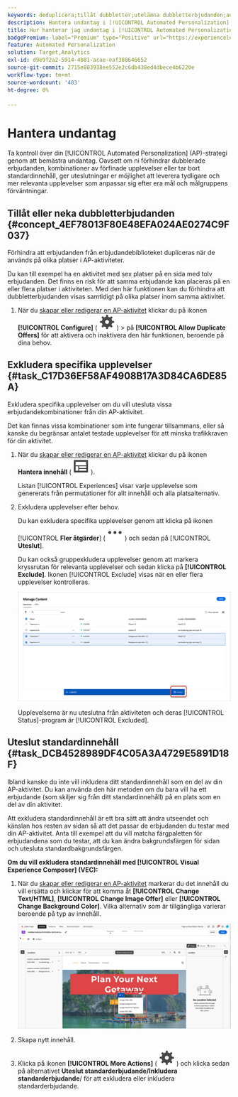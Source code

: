 ```yaml
---
keywords: deduplicera;tillåt dubbletter;utelämna dubbletterbjudanden;automatiserad personalisering;tillåt inte dubbletterbjudanden;exkludera;standardinnehåll;
description: Hantera undantag i [!UICONTROL Automated Personalization] (AP)-aktiviteter.
title: Hur hanterar jag undantag i [!UICONTROL Automated Personalization] aktiviteter?
badgePremium: label="Premium" type="Positive" url="https://experienceleague.adobe.com/docs/target/using/introduction/intro.html?lang=en#premium newtab=true" tooltip="Se vad som ingår i Target Premium."
feature: Automated Personalization
solution: Target,Analytics
exl-id: d9e9f2a2-5914-4b81-acae-eaf388646652
source-git-commit: 2715e803938ee552e2c6db438ed4dbece4b6220e
workflow-type: tm+mt
source-wordcount: '483'
ht-degree: 0%

---
```


# Hantera undantag

Ta kontroll över din [!UICONTROL Automated Personalization] (AP)-strategi genom att bemästra undantag. Oavsett om ni förhindrar dubblerade erbjudanden, kombinationer av förfinade upplevelser eller tar bort standardinnehåll, ger uteslutningar er möjlighet att leverera tydligare och mer relevanta upplevelser som anpassar sig efter era mål och målgruppens förväntningar.

## Tillåt eller neka dubbletterbjudanden {#concept_4EF78013F80E48EFA024AE0274C9F037}

Förhindra att erbjudanden från erbjudandebiblioteket dupliceras när de används på olika platser i AP-aktiviteter.

Du kan till exempel ha en aktivitet med sex platser på en sida med tolv erbjudanden. Det finns en risk för att samma erbjudande kan placeras på en eller flera platser i aktiviteten. Med den här funktionen kan du förhindra att dubbletterbjudanden visas samtidigt på olika platser inom samma aktivitet.

1. När du [skapar eller redigerar en AP-aktivitet](/help/main/c-activities/t-automated-personalization/create-ap-activity.md) klickar du på ikonen **[!UICONTROL Configure]** ( ![ikonen Konfigurera](/help/main/assets/icons/Setting.svg) ) > på **[!UICONTROL Allow Duplicate Offers]** för att aktivera och inaktivera den här funktionen, beroende på dina behov.

## Exkludera specifika upplevelser {#task_C17D36EF58AF4908B17A3D84CA6DE85A}

Exkludera specifika upplevelser om du vill utesluta vissa erbjudandekombinationer från din AP-aktivitet.

Det kan finnas vissa kombinationer som inte fungerar tillsammans, eller så kanske du begränsar antalet testade upplevelser för att minska trafikkraven för din aktivitet.

1. När du [skapar eller redigerar en AP-aktivitet](/help/main/c-activities/t-automated-personalization/create-ap-activity.md) klickar du på ikonen **Hantera innehåll** ( ![ikonen Hantera innehåll](/help/main/assets/icons/Experience.svg) ).

   Listan [!UICONTROL Experiences] visar varje upplevelse som genererats från permutationer för allt innehåll och alla platsalternativ.

1. Exkludera upplevelser efter behov.

   Du kan exkludera specifika upplevelser genom att klicka på ikonen [!UICONTROL **Fler åtgärder**] ( ![ikonen Fler åtgärder](/help/main/assets/icons/MoreSmall.svg) ) och sedan på [!UICONTROL **Uteslut**].

   Du kan också gruppexkludera upplevelser genom att markera kryssrutan för relevanta upplevelser och sedan klicka på **[!UICONTROL Exclude]**. Ikonen [!UICONTROL Exclude] visas när en eller flera upplevelser kontrolleras.

   ![Gruppexkludera upplevelser](/help/main/c-activities/t-automated-personalization/assets/exclude1.png)

   Upplevelserna är nu uteslutna från aktiviteten och deras [!UICONTROL Status]-program är [!UICONTROL Excluded].

## Uteslut standardinnehåll {#task_DCB4528989DF4C05A3A4729E5891D18F}

Ibland kanske du inte vill inkludera ditt standardinnehåll som en del av din AP-aktivitet. Du kan använda den här metoden om du bara vill ha ett erbjudande (som skiljer sig från ditt standardinnehåll) på en plats som en del av din aktivitet.

Att exkludera standardinnehåll är ett bra sätt att ändra utseendet och känslan hos resten av sidan så att det passar de erbjudanden du testar med din AP-aktivitet. Anta till exempel att du vill matcha färgpaletten för erbjudandena som du testar, att du kan ändra bakgrundsfärgen för sidan och utesluta standardbakgrundsfärgen.

**Om du vill exkludera standardinnehåll med [!UICONTROL Visual Experience Composer] (VEC):**

1. När du [skapar eller redigerar en AP-aktivitet](/help/main/c-activities/t-automated-personalization/create-ap-activity.md) markerar du det innehåll du vill ersätta och klickar för att komma åt **[!UICONTROL Change Text/HTML]**, **[!UICONTROL Change Image Offer]** eller **[!UICONTROL Change Background Color]**. Vilka alternativ som är tillgängliga varierar beroende på typ av innehåll.

   ![Ändra alternativ](/help/main/c-activities/t-automated-personalization/assets/options.png)
1. Skapa nytt innehåll.

1. Klicka på ikonen **[!UICONTROL More Actions]** ( ![Fler åtgärder](/help/main/assets/icons/Setting.svg) ) och klicka sedan på alternativet **Uteslut standarderbjudande/Inkludera standarderbjudande**/ för att exkludera eller inkludera standarderbjudande.

   <!-- Depending on the content or offer type, the [!UICONTROL Include] checkbox is in a slightly different place. 

   For Text/HTML content: 

   ![Include checkbox in Edit Text/HTML dialog box](/help/main/c-activities/t-automated-personalization/assets/exclude_content_vec_1a.png)

   For Image/Video content: 

   ![Include checkbox in Select Content dialog box](/help/main/c-activities/t-automated-personalization/assets/exclude_content_vec_2a.png)

   For background color: 

   ![Include checkbox in Edit Background Color dialog box](/help/main/c-activities/t-automated-personalization/assets/exclude_content_vec_3a.png)-->

<!-- 1. Click **[!UICONTROL Save]**.

   You can see the experiences created from the offers you specified under [!UICONTROL Manage Content]. You notice that no experiences are created in [!UICONTROL Manage Content] using the default offer you excluded. 

   ![exclude_content_vec_4 image](assets/exclude_content_vec_4.png)

**To exclude default content using the [!UICONTROL Form-Based Experience Composer]:** 

1. While creating or editing an AP activity, click **[!UICONTROL Change Text/HTML]** or **[!UICONTROL Change Image Offer]** under **[!UICONTROL Content]**. 
1. In the dialog box, create your new content and uncheck **[!UICONTROL Include]** to the right of the default content (or uncheck the Default Image/Video in the [!UICONTROL Select Content] screen). 

   Depending on the content or offer type, the [!UICONTROL Include] checkbox is in a slightly different place. 

   For Text/HTML content: 

   ![exclude_content_form_1 image](assets/exclude_content_form_1.png)

   For Image/Video content: 

   ![exclude_content_form_2 image](assets/exclude_content_form_2.png)

1. Click **[!UICONTROL Save]**. 

   You can see the experiences created from the offers you specified under [!UICONTROL Manage Content]. You notice that no experiences are created in [!UICONTROL Manage Content] using the default offer you excluded. 

   ![exclude_content_form_3 image](assets/exclude_content_form_3.png)-->
